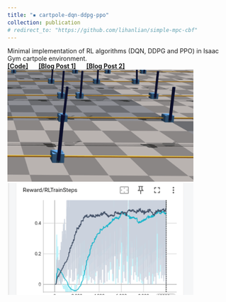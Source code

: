```yaml
---
title: "▪ cartpole-dqn-ddpg-ppo"
collection: publication
# redirect_to: "https://github.com/lihanlian/simple-mpc-cbf"
---
```

Minimal implementation of RL algorithms (DQN, DDPG and PPO) in Isaac Gym cartpole environment.<br/> 
<i class="fa-brands fa-github"></i> [**[Code]**](https://github.com/lihanlian/cartpole-dqn-ddpg-ppo) &nbsp;&nbsp;&nbsp;&nbsp;
<i class="fa-solid fa-blog"></i> [**[Blog Post 1]**](https://lihanlian.github.io/posts/blog6) &nbsp;&nbsp;&nbsp;&nbsp;
<i class="fa-solid fa-blog"></i> [**[Blog Post 2]**](https://lihanlian.github.io/posts/blog7) <br>
<img src='/images/blog/blog6/dqn-result.gif' style='width:420px;'>
<img src='/images/blog/blog6/tensorboard.png' style='width:420px;'>